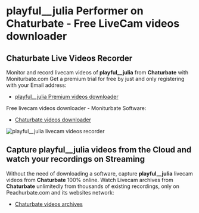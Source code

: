 # playful__julia Performer on Chaturbate - Free LiveCam videos downloader

## Chaturbate Live Videos Recorder

Monitor and record livecam videos of **playful__julia** from **Chaturbate** with Moniturbate.com
Get a premium trial for free by just and only registering with your Email address:
* [playful__julia Premium videos downloader](https://moniturbate.com/request-demo-licence-key.html)

Free livecam videos downloader - Moniturbate Software:
* [Chaturbate videos downloader](https://moniturbate.com/moniturbate-download-software.html)

![playful__julia livecam videos recorder](https://peachurnet.com/templates/moniturbate-software.png)


## Capture playful__julia videos from the Cloud and watch your recordings on Streaming

Without the need of downloading a software, capture **playful__julia** livecam videos from **Chaturbate** 100% online.
Watch Livecam archives from **Chaturbate** unlimitedly from thousands of existing recordings, only on Peachurbate.com and its websites network:
* [Chaturbate videos archives](https://peachurnet.com/)